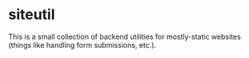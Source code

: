 # siteutil #

This is a small collection of backend utilities for mostly-static websites
(things like handling form submissions, etc.).
